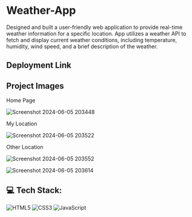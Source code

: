 
# Weather-App

Designed and built a user-friendly web application
to provide real-time weather information for a
specific location. App utilizes a weather API to fetch and display
current weather conditions, including temperature,
humidity, wind speed, and a brief description of the
weather.

## Deployment Link



## Project Images

Home Page

![Screenshot 2024-06-05 203448](https://github.com/Hari-Krishna-Metta/WeatherApp/assets/135844434/59ecb360-cf95-4190-ac24-d30892a8d5a3)

My Location

![Screenshot 2024-06-05 203522](https://github.com/Hari-Krishna-Metta/WeatherApp/assets/135844434/b03ca9df-9630-4c5b-8762-cf6678f5d66c)

Other Location

![Screenshot 2024-06-05 203552](https://github.com/Hari-Krishna-Metta/WeatherApp/assets/135844434/f91b2bc7-2950-41f7-b392-2af194e22028)

![Screenshot 2024-06-05 203614](https://github.com/Hari-Krishna-Metta/WeatherApp/assets/135844434/ef784764-909e-4536-9246-1d703d180ab7)

## 💻 Tech Stack:
![HTML5](https://img.shields.io/badge/html5-%23E34F26.svg?style=for-the-badge&logo=html5&logoColor=white) ![CSS3](https://img.shields.io/badge/css3-%231572B6.svg?style=for-the-badge&logo=css3&logoColor=white) ![JavaScript](https://img.shields.io/badge/javascript-%23323330.svg?style=for-the-badge&logo=javascript&logoColor=%23F7DF1E)
